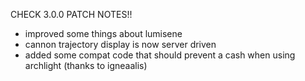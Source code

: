 CHECK 3.0.0 PATCH NOTES!!

- improved some things about lumisene
- cannon trajectory display is now server driven
- added some compat code that should prevent a cash when using archlight (thanks to igneaalis)